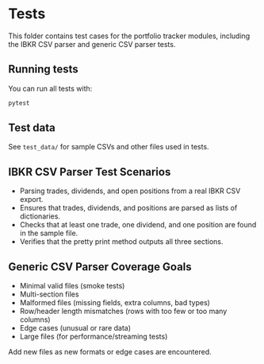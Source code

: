 # Tests

This folder contains test cases for the portfolio tracker modules, including the IBKR CSV parser and generic CSV parser tests.

## Running tests

You can run all tests with:

```bash
pytest
```

## Test data

See `test_data/` for sample CSVs and other files used in tests.

## IBKR CSV Parser Test Scenarios

- Parsing trades, dividends, and open positions from a real IBKR CSV export.
- Ensures that trades, dividends, and positions are parsed as lists of dictionaries.
- Checks that at least one trade, one dividend, and one position are found in the sample file.
- Verifies that the pretty print method outputs all three sections.

## Generic CSV Parser Coverage Goals
- Minimal valid files (smoke tests)
- Multi-section files
- Malformed files (missing fields, extra columns, bad types)
- Row/header length mismatches (rows with too few or too many columns)
- Edge cases (unusual or rare data)
- Large files (for performance/streaming tests)

Add new files as new formats or edge cases are encountered.
